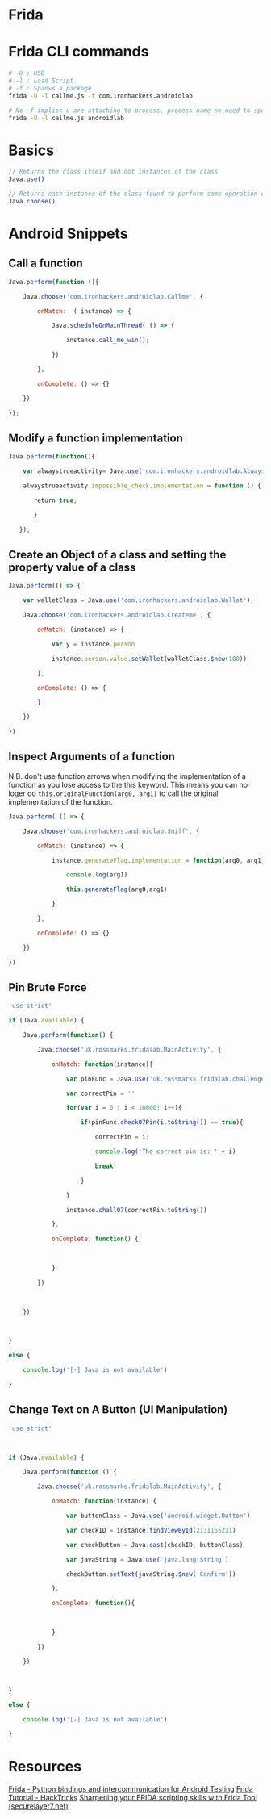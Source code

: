 # Frida
# Frida CLI commands
```bash
# -U : USB
# -l : Load Script
# -f : Spanws a package
frida -U -l callme.js -f com.ironhackers.androidlab

# No -f implies u are attaching to process, process name no need to specify package name only the last part is required
frida -U -l callme.js androidlab
```

# Basics
```js
// Returns the class itself and not instances of the class
Java.use()

// Returns each instance of the class found to perform some operation on it
Java.choose()
```

# Android Snippets
## Call a function
```js
Java.perform(function (){

    Java.choose('com.ironhackers.androidlab.Callme', {

        onMatch:  ( instance) => {

            Java.scheduleOnMainThread( () => {

                instance.call_me_win();

            })

        },

        onComplete: () => {}

    })

});
```

## Modify a function implementation
```js
Java.perform(function(){

    var alwaystrueactivity= Java.use('com.ironhackers.androidlab.Alwaystrue');

    alwaystrueactivity.impossible_check.implementation = function () {

       return true;

       }

   });
```

## Create an Object of a class and setting the property value of a class
```js
Java.perform(() => {

    var walletClass = Java.use('com.ironhackers.androidlab.Wallet');

    Java.choose('com.ironhackers.androidlab.Createme', {

        onMatch: (instance) => {

            var y = instance.person

            instance.person.value.setWallet(walletClass.$new(100))

        },

        onComplete: () => {

        }

    })  

})
```

## Inspect Arguments of a function

N.B. don't use function arrows when modifying the implementation of a function as you lose access to the this keyword. This means you can no loger do `this.originalFunction(arg0, arg1)` to call the original implementation of the function.

```js
Java.perform( () => {

    Java.choose('com.ironhackers.androidlab.Sniff', {

        onMatch: (instance) => {

            instance.generateFlag.implementation = function(arg0, arg1) {

                console.log(arg1)

                this.generateFlag(arg0,arg1)

            }

        },

        onComplete: () => {}

    })

})
```

## Pin Brute Force
```js
'use strict'

if (Java.available) {

    Java.perform(function() {

        Java.choose('uk.rossmarks.fridalab.MainActivity', {

            onMatch: function(instance){

                var pinFunc = Java.use('uk.rossmarks.fridalab.challenge_07');

                var correctPin = ''

                for(var i = 0 ; i < 10000; i++){

                    if(pinFunc.check07Pin(i.toString()) == true){

                        correctPin = i;

                        console.log('The correct pin is: ' + i)

                        break;

                    }

                }

                instance.chall07(correctPin.toString())

            },

            onComplete: function() {

  

            }

        })

  

    })  

  

}

else {

    console.log('[-] Java is not available')

}
```

## Change Text on A Button (UI Manipulation)
```js
'use strict'

  

if (Java.available) {

    Java.perform(function () {

        Java.choose('uk.rossmarks.fridalab.MainActivity', {

            onMatch: function(instance) {

                var buttonClass = Java.use('android.widget.Button')

                var checkID = instance.findViewById(2131165231)

                var checkButton = Java.cast(checkID, buttonClass)

                var javaString = Java.use('java.lang.String')

                checkButton.setText(javaString.$new('Confirm'))

            },

            onComplete: function(){

  

            }

        })

    })

  

}

else {

    console.log('[-] Java is not available')

}
```

# Resources
[Frida - Python bindings and intercommunication for Android Testing](https://book.hacktricks.xyz/mobile-pentesting/android-app-pentesting/frida-tutorial/frida-tutorial-2#python-1)
[Frida Tutorial - HackTricks](https://book.hacktricks.xyz/mobile-pentesting/android-app-pentesting/frida-tutorial)
[Sharpening your FRIDA scripting skills with Frida Tool (securelayer7.net)](https://blog.securelayer7.net/sharpening-your-frida-scripting-skills-with-frida-tool/)